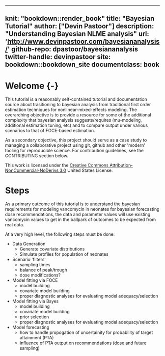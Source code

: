 
---
knit: "bookdown::render_book"
title: "Bayesian Tutorial"
author: ["Devin Pastoor"]
description: "Understanding Bayesian NLME analysis"
url: 'http://www.devinpastoor.com/bayesiananalysis/'
github-repo: dpastoor/bayesiananalysis
twitter-handle: devinpastoor
site: bookdown::bookdown_site
documentclass: book
---

# Welcome {-}

This tutorial is a reasonably self-contained tutorial and documentation source about trasitioning to bayesian analysis from traditional first order estimation techniques for nonlinear-mixed-effects modeling. The overarching objective is to provide a resource for some of the additional complexity that bayesian analysis suggests/requires (mu-modeling, additional estimation tuning, etc) and to compare output under various scenarios to that of FOCE-based estimation.

As a secondary objective, this project should serve as a case study to managing a collaborative project using git, github and other 'modern' tooling for reproducible science. For contribution guidelines, see the CONTRIBUTING section below.

This work is licensed under the [Creative Commons Attribution-NonCommercial-NoDerivs 3.0](http://creativecommons.org/licenses/by-nc-nd/3.0/us/) United States License. 

# Steps

As a primary outcome of this tutorial is to understand the bayesian requirements for modeling vancomycin in 
neonates for bayesian forecasting dose recommendations, the data and parameter values will use existing
vancomycin values to get in the ballpark of outcomes to be expected from real data.

At a very high level, the following steps must be done:

* Data Generation
  * Generate covariate distributions
  * Simulate profiles for population of neonates
* Scenario 'filters'
  * sampling times
  * balance of peak/trough
  * dose modifications?
* Model fitting via FOCE
  * model building
  * covariate model building
  * proper diagnostic analyses for evaluating model adequacy/selection
* Model fitting via Bayes
  * model building
  * covariate model building
  * prior selection
  * proper diagnostic analyses for evaluating model adequacy/selection
* Model forecasting 
  * how to handle propogation of uncertainity for probability of target attainment (PTA)
  * influence of PTA output on recommendations (dose and future sampling)
